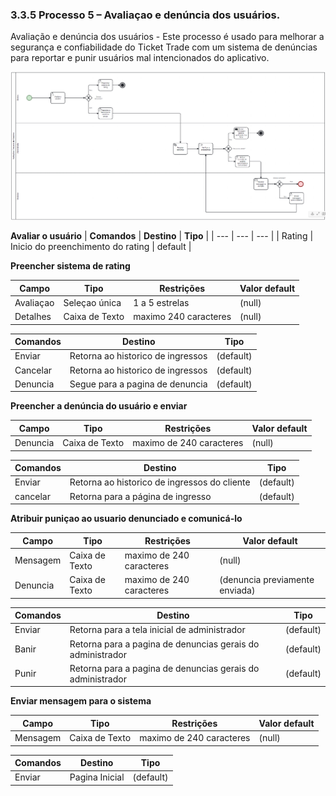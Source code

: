 ### 3.3.5 Processo 5 – Avaliaçao e denúncia dos usuários.

Avaliação e denúncia dos usuários - Este processo é usado para melhorar a segurança e confiabilidade do Ticket Trade com um sistema de denúncias para reportar e punir usuários mal intencionados do aplicativo.


![Exemplo de um Modelo BPMN do PROCESSO 5](images/processo5.png "Modelo BPMN do Processo 5.")


**Avaliar o usuário**
| **Comandos**         |  **Destino**                   | **Tipo** |
| ---                  | ---                            | ---               |
| Rating            | Inicio do preenchimento do rating        | default           |

**Preencher sistema de rating**

| **Campo**       | **Tipo**         | **Restrições** | **Valor default** |
| ---             | ---              | ---            | ---               |
| Avaliaçao         | Seleçao única   | 1 a 5 estrelas | (null)         |
| Detalhes         | Caixa de Texto  | maximo 240 caracteres | (null)         |

| **Comandos**         |  **Destino**                   | **Tipo**          |
| ---                  | ---                            | ---               |
| Enviar     | Retorna ao historico de ingressos|          (default)         |
| Cancelar    | Retorna ao historico de ingressos|          (default)         |
| Denuncia    | Segue para a pagina de denuncia|          (default)         |



**Preencher a denúncia do usuário e enviar**

| **Campo**       | **Tipo**         | **Restrições** | **Valor default** |
| ---             | ---              | ---            | ---               |
| Denuncia          | Caixa de Texto   | maximo de 240 caracteres | (null)|


| **Comandos**         |  **Destino**                   | **Tipo**          |
| ---                  | ---                            | ---               |
| Enviar     | Retorna ao historico de ingressos do cliente|   (default)                |
| cancelar      | Retorna para a página de ingresso |        (default)           |


**Atribuir puniçao ao usuario denunciado e comunicá-lo**

| **Campo**       | **Tipo**         | **Restrições** | **Valor default** |
| ---             | ---              | ---            | ---               |
| Mensagem          | Caixa de Texto   | maximo de 240 caracteres | (null)|
| Denuncia        | Caixa de Texto   | maximo de 240 caracteres | (denuncia previamente enviada)|

| **Comandos**         |  **Destino**                   | **Tipo**          |
| ---                  | ---                            | ---               |
| Enviar     | Retorna para a tela inicial de administrador|   (default)                |
| Banir   | Retorna para a pagina de denuncias gerais do administrador|   (default)                |
| Punir    |  Retorna para a pagina de denuncias gerais do administrador|   (default)                |

**Enviar mensagem para o sistema**

| **Campo**       | **Tipo**         | **Restrições** | **Valor default** |
| ---             | ---              | ---            | ---               |
| Mensagem          | Caixa de Texto   | maximo de 240 caracteres | (null)|


| **Comandos**         |  **Destino**                   | **Tipo**          |
| ---                  | ---                            | ---               |
| Enviar     | Pagina Inicial |   (default)                |


